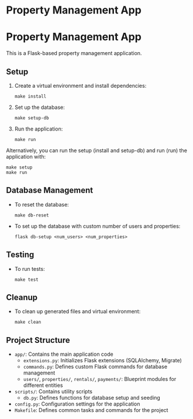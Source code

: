 # Property Management App

# Property Management App

This is a Flask-based property management application.

## Setup

1. Create a virtual environment and install dependencies:
   ```
   make install
   ```

2. Set up the database:
   ```
   make setup-db
   ```

3. Run the application:
   ```
   make run
   ```

Alternatively, you can run the setup (install and setup-db) and run (run) the application with:

```
make setup
make run
```

## Database Management

- To reset the database:
  ```
  make db-reset
  ```

- To set up the database with custom number of users and properties:
  ```
  flask db-setup <num_users> <num_properties>
  ```

## Testing

- To run tests:
  ```
  make test
  ```

## Cleanup

- To clean up generated files and virtual environment:
  ```
  make clean
  ```

## Project Structure

- `app/`: Contains the main application code
  - `extensions.py`: Initializes Flask extensions (SQLAlchemy, Migrate)
  - `commands.py`: Defines custom Flask commands for database management
  - `users/`, `properties/`, `rentals/`, `payments/`: Blueprint modules for different entities
- `scripts/`: Contains utility scripts
  - `db.py`: Defines functions for database setup and seeding
- `config.py`: Configuration settings for the application
- `Makefile`: Defines common tasks and commands for the project